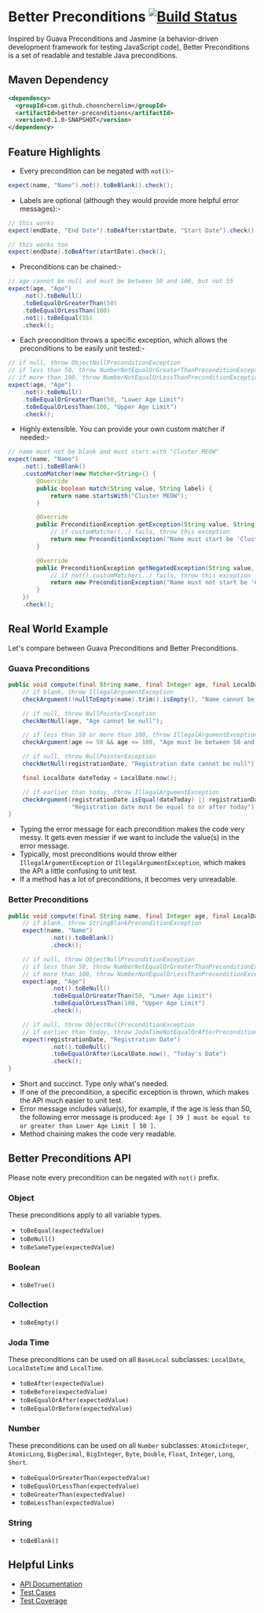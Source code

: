 # Better Preconditions [![Build Status](https://travis-ci.org/choonchernlim/better-preconditions.svg?branch=master)](https://travis-ci.org/choonchernlim/better-preconditions)

Inspired by Guava Preconditions and Jasmine (a behavior-driven development framework for testing JavaScript code), 
Better Preconditions is a set of readable and testable Java preconditions.

## Maven Dependency

```xml
<dependency>
  <groupId>com.github.choonchernlim</groupId>
  <artifactId>better-preconditions</artifactId>
  <version>0.1.0-SNAPSHOT</version>
</dependency>
```

## Feature Highlights

* Every precondition can be negated with `not()`:-

```java
expect(name, "Name").not().toBeBlank().check();
```

* Labels are optional (although they would provide more helpful error messages):-

```java
// this works
expect(endDate, "End Date").toBeAfter(startDate, "Start Date").check();

// this works too
expect(endDate).toBeAfter(startDate).check();
```

* Preconditions can be chained:-

```java
// age cannot be null and must be between 50 and 100, but not 55
expect(age, "Age")
    .not().toBeNull()
    .toBeEqualOrGreaterThan(50)
    .toBeEqualOrLessThan(100)
    .not().toBeEqual(55)
    .check();
```

* Each precondition throws a specific exception, which allows the preconditions to be easily unit tested:-

```java
// if null, throw ObjectNullPreconditionException
// if less than 50, throw NumberNotEqualOrGreaterThanPreconditionException
// if more than 100, throw NumberNotEqualOrLessThanPreconditionException
expect(age, "Age")
    .not().toBeNull() 
    .toBeEqualOrGreaterThan(50, "Lower Age Limit") 
    .toBeEqualOrLessThan(100, "Upper Age Limit")
    .check();
```

* Highly extensible. You can provide your own custom matcher if needed:-

```java
// name must not be blank and must start with "Cluster MEOW"
expect(name, "Name")
    .not().toBeBlank()
    .customMatcher(new Matcher<String>() {
        @Override
        public boolean match(String value, String label) {
            return name.startsWith("Cluster MEOW");
        }

        @Override
        public PreconditionException getException(String value, String label) {
            // if customMatcher(..) fails, throw this exception
            return new PreconditionException("Name must start be 'Cluster Meow'");
        }

        @Override
        public PreconditionException getNegatedException(String value, String label) {
            // if not().customMatcher(..) fails, throw this exception
            return new PreconditionException("Name must not start be 'Cluster Meow'");
        }
    })
    .check();
```

## Real World Example

Let's compare between Guava Preconditions and Better Preconditions.

### Guava Preconditions

```java
public void compute(final String name, final Integer age, final LocalDate registrationDate) {
    // if blank, throw IllegalArgumentException
    checkArgument(!nullToEmpty(name).trim().isEmpty(), "Name cannot be blank");

    // if null, throw NullPointerException
    checkNotNull(age, "Age cannot be null");

    // if less than 50 or more than 100, throw IllegalArgumentException
    checkArgument(age >= 50 && age <= 100, "Age must be between 50 and 100");

    // if null, throw NullPointerException
    checkNotNull(registrationDate, "Registration date cannot be null");

    final LocalDate dateToday = LocalDate.now();

    // if earlier than today, throw IllegalArgumentException
    checkArgument(registrationDate.isEqual(dateToday) || registrationDate.isAfter(dateToday),
                  "Registration date must be equal to or after today");
}
```

* Typing the error message for each precondition makes the code very messy. It gets even messier if we want to include the value(s) in the error message.
* Typically, most preconditions would throw either `IllegalArgumentException` or `IllegalArgumentException`, which makes the API a little confusing to unit test.
* If a method has a lot of preconditions, it becomes very unreadable. 

### Better Preconditions

```java
public void compute(final String name, final Integer age, final LocalDate registrationDate) {
    // if blank, throw StringBlankPreconditionException
    expect(name, "Name")
            .not().toBeBlank()
            .check();

    // if null, throw ObjectNullPreconditionException
    // if less than 50, throw NumberNotEqualOrGreaterThanPreconditionException
    // if more than 100, throw NumberNotEqualOrLessThanPreconditionException
    expect(age, "Age")
            .not().toBeNull()
            .toBeEqualOrGreaterThan(50, "Lower Age Limit")
            .toBeEqualOrLessThan(100, "Upper Age Limit")
            .check();

    // if null, throw ObjectNullPreconditionException
    // if earlier than today, throw JodaTimeNotEqualOrAfterPreconditionException
    expect(registrationDate, "Registration Date")
            .not().toBeNull()
            .toBeEqualOrAfter(LocalDate.now(), "Today's Date")
            .check();
}
```

* Short and succinct. Type only what's needed.
* If one of the precondition, a specific exception is thrown, which makes the API much easier to unit test.
* Error message includes value(s), for example, if the age is less than 50, the following error message is produced: 
    `Age [ 39 ] must be equal to or greater than Lower Age Limit [ 50 ]`.
* Method chaining makes the code very readable. 

## Better Preconditions API

Please note every precondition can be negated with `not()` prefix.

### Object

These preconditions apply to all variable types.

* `toBeEqual(expectedValue)`
* `toBeNull() `
* `toBeSameType(expectedValue)`

### Boolean

* `toBeTrue()`

### Collection

* `toBeEmpty()`

### Joda Time

These preconditions can be used on all `BaseLocal` subclasses: `LocalDate`, `LocalDateTime` and `LocalTime`.

* `toBeAfter(expectedValue)`
* `toBeBefore(expectedValue)`
* `toBeEqualOrAfter(expectedValue)`
* `toBeEqualOrBefore(expectedValue)`
          
### Number
          
These preconditions can be used on all `Number` subclasses: `AtomicInteger`, `AtomicLong`, `BigDecimal`, `BigInteger`, `Byte`, `Double`, `Float`, `Integer`, `Long`, `Short`.
              
* `toBeEqualOrGreaterThan(expectedValue)`
* `toBeEqualOrLessThan(expectedValue)`
* `toBeGreaterThan(expectedValue)`
* `toBeLessThan(expectedValue)`
                  
### String

* `toBeBlank()`

## Helpful Links

* [API Documentation](http://choonchernlim.github.io/better-preconditions/apidocs/index.html)
* [Test Cases](http://choonchernlim.github.io/better-preconditions/surefire-report.html) 
* [Test Coverage](http://choonchernlim.github.io/better-preconditions/cobertura/index.html)




